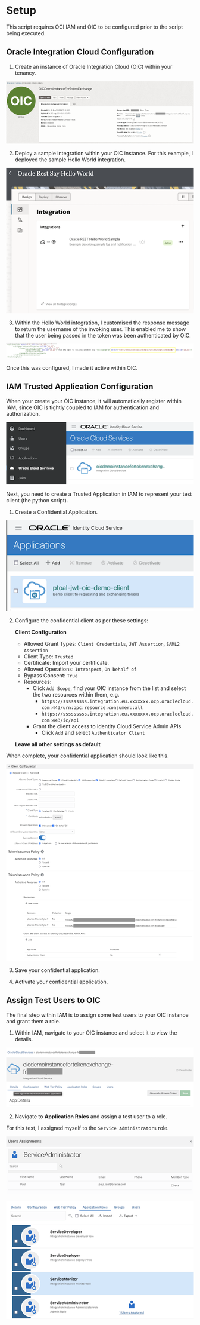 # Setup

This script requires OCI IAM and OIC to be configured prior to the script being executed.

## Oracle Integration Cloud Configuration

1. Create an instance of Oracle Integration Cloud (OIC) within your tenancy.

![Screenshot showing OIC instance summary.](images/oic-summary.png "Screenshot showing OIC instance summary.")

2. Deploy a sample integration within your OIC instance. For this example, I deployed the sample Hello World integration.

![Screenshot showing OIC Hello World integration.](images/oic-integration-helloworld.png "Screenshot showing OIC Hello World integration.")

3. Within the Hello World integration, I customised the response message to return the username of the invoking user. This enabled me to show that the user being passed in the token was been authenticated by OIC.

![Screenshot showing OIC Hello World response.](images/oic-integration-custom-response.png "Screenshot showing OIC Hello World response.")

Once this was configured, I made it active within OIC.

## IAM Trusted Application Configuration

When your create your OIC instance, it will automatically register within IAM, since OIC is tightly coupled to IAM for authentication and authorization.

![Screenshot showing OIC Cloud Service in IAM.](images/idcs-integration-app.png "Screenshot showing OIC Cloud Service in IAM.")

Next, you need to create a Trusted Application in IAM to represent your test client (the python script).

1. Create a Confidential Application.

![Screenshot showing Confidential Client in IAM.](images/idcs-conf-client-summary.png "Screenshot showing Confidential Client in IAM.")

2. Configure the confidential client as per these settings:

   **Client Configuration**

   - Allowed Grant Types: `Client Credentials`, `JWT Assertion`, `SAML2 Assertion`
   - Client Type: `Trusted`
   - Certificate: Import your certificate.
   - Allowed Operations: `Introspect`, `On behalf of`
   - Bypass Consent: `True`
   - Resources:
      - Click `Add Scope`, find your OIC instance from the list and select the two resources within them, e.g.
         - `https://sssssssss.integration.eu.xxxxxxx.ocp.oraclecloud.com:443/urn:opc:resource:consumer::all`
         - `https://sssssssss.integration.eu.xxxxxxx.ocp.oraclecloud.com:443/ic/api`
      - Grant the client access to Identity Cloud Service Admin APIs
         - Click `Add` and select `Authenticator Client`

    **Leave all other settings as default**

When complete, your confidential application should look like this.

![Screenshot showing Confidential Client in IAM.](images/idcs-conf-client-screen1.png "Screenshot showing Confidential Client in IAM.")
![Screenshot showing Confidential Client in IAM.](images/idcs-conf-client-screen2.png "Screenshot showing Confidential Client in IAM.")

3. Save your confidential application.

4. Activate your confidential application.

## Assign Test Users to OIC

The final step within IAM is to assign some test users to your OIC instance and grant them a role.

1. Within IAM, navigate to your OIC instance and select it to view the details.

![Screenshot showing OIC Instance Details.](images/idcs-integration-details.png "Screenshot showing OIC Instance Details.")

2. Navigate to **Application Roles** and assign a test user to a role.

For this test, I assigned myself to the `Service Administrators` role.

![Screenshot showing OIC Instance App Roles.](images/iam-oic-assigned-users.png "Screenshot showing OIC Instance App Roles.")

![Screenshot showing OIC Instance App Roles Summary.](images/iam-oic-assigned-user-summary.png "Screenshot showing OIC Instance App Roles Summary.")


